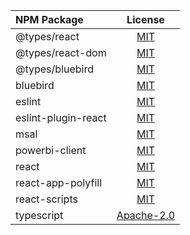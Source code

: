 |NPM Package        | License                                                                                           |
|:---------------   |:-------------------------------------------------------------------------------------------------:|
|@types/react       |[MIT](https://github.com/DefinitelyTyped/DefinitelyTyped/blob/master/LICENSE)                      |
|@types/react-dom   |[MIT](https://github.com/DefinitelyTyped/DefinitelyTyped/blob/master/LICENSE)                      |
|@types/bluebird    |[MIT](https://github.com/DefinitelyTyped/DefinitelyTyped/blob/master/LICENSE)                      |
|bluebird           |[MIT](https://github.com/petkaantonov/bluebird/blob/master/LICENSE)                      |
|eslint             |[MIT](https://github.com/eslint/eslint/blob/master/LICENSE)                                        |
|eslint-plugin-react|[MIT](https://github.com/yannickcr/eslint-plugin-react/blob/master/LICENSE)                        |
|msal               |[MIT](https://github.com/AzureAD/microsoft-authentication-library-for-js#readme)                   |
|powerbi-client     |[MIT](https://github.com/microsoft/PowerBI-JavaScript/blob/master/LICENSE.txt)                     |
|react              |[MIT](https://github.com/facebook/react/blob/master/LICENSE)                                       |
|react-app-polyfill |[MIT](https://github.com/facebook/create-react-app/blob/master/packages/react-app-polyfill/LICENSE)|
|react-scripts      |[MIT](https://github.com/facebook/create-react-app/blob/master/packages/react-scripts/LICENSE)     |
|typescript         |[Apache-2.0](https://github.com/microsoft/TypeScript/blob/master/LICENSE.txt)                      |